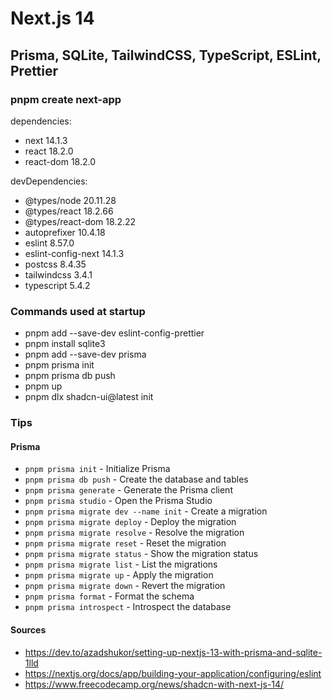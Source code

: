 # Next.js 14 #

## Prisma, SQLite, TailwindCSS, TypeScript, ESLint, Prettier ##

### pnpm create next-app ###

dependencies:

+ next 14.1.3
+ react 18.2.0
+ react-dom 18.2.0

devDependencies:

+ @types/node 20.11.28
+ @types/react 18.2.66
+ @types/react-dom 18.2.22
+ autoprefixer 10.4.18
+ eslint 8.57.0
+ eslint-config-next 14.1.3
+ postcss 8.4.35
+ tailwindcss 3.4.1
+ typescript 5.4.2

### Commands used at startup ###

+ pnpm add --save-dev eslint-config-prettier
+ pnpm install sqlite3
+ pnpm add --save-dev prisma
+ pnpm prisma init
+ pnpm prisma db push
+ pnpm up
+ pnpm dlx shadcn-ui@latest init

### Tips ###

#### Prisma ####

+ `pnpm prisma init` - Initialize Prisma
+ `pnpm prisma db push` - Create the database and tables
+ `pnpm prisma generate` - Generate the Prisma client
+ `pnpm prisma studio` - Open the Prisma Studio
+ `pnpm prisma migrate dev --name init` - Create a migration
+ `pnpm prisma migrate deploy` - Deploy the migration
+ `pnpm prisma migrate resolve` - Resolve the migration
+ `pnpm prisma migrate reset` - Reset the migration
+ `pnpm prisma migrate status` - Show the migration status
+ `pnpm prisma migrate list` - List the migrations
+ `pnpm prisma migrate up` - Apply the migration
+ `pnpm prisma migrate down` - Revert the migration
+ `pnpm prisma format` - Format the schema
+ `pnpm prisma introspect` - Introspect the database

#### Sources ####

+ <https://dev.to/azadshukor/setting-up-nextjs-13-with-prisma-and-sqlite-1lld>
+ <https://nextjs.org/docs/app/building-your-application/configuring/eslint>
+ <https://www.freecodecamp.org/news/shadcn-with-next-js-14/>

